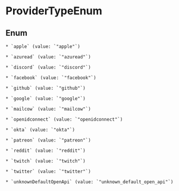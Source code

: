 
# ProviderTypeEnum

## Enum


    * `apple` (value: `"apple"`)

    * `azuread` (value: `"azuread"`)

    * `discord` (value: `"discord"`)

    * `facebook` (value: `"facebook"`)

    * `github` (value: `"github"`)

    * `google` (value: `"google"`)

    * `mailcow` (value: `"mailcow"`)

    * `openidconnect` (value: `"openidconnect"`)

    * `okta` (value: `"okta"`)

    * `patreon` (value: `"patreon"`)

    * `reddit` (value: `"reddit"`)

    * `twitch` (value: `"twitch"`)

    * `twitter` (value: `"twitter"`)

    * `unknownDefaultOpenApi` (value: `"unknown_default_open_api"`)




